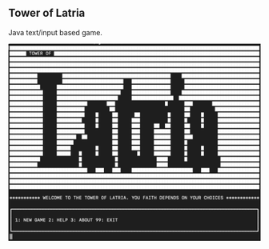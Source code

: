 ## Tower of Latria

Java text/input based game.


![alt text](https://github.com/eirikandreas/java-toweroflatria-game/blob/main/screenshot.png)
